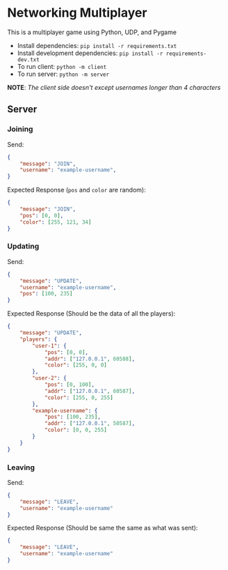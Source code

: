 # Networking Multiplayer
This is a multiplayer game using Python, UDP, and Pygame

* Install dependencies: `pip install -r requirements.txt`
* Install development dependencies: `pip install -r requirements-dev.txt`
* To run client: `python -m client`
* To run server: `python -m server`

**NOTE**: *The client side doesn't except usernames longer than 4 characters* 

## Server

### Joining

Send:
```json
{
    "message": "JOIN",
    "username": "example-username",
}
```



Expected Response (`pos` and `color` are random):
```json
{
    "message": "JOIN", 
    "pos": [0, 0],
    "color": [255, 121, 34]
}
```

### Updating

Send:
```json
{
    "message": "UPDATE",
    "username": "example-username",
    "pos": [100, 235]
}
```

Expected Response (Should be the data of all the players):
```json
{
    "message": "UPDATE",
    "players": {
        "user-1": {
            "pos": [0, 0],
            "addr": ["127.0.0.1", 60588],
            "color": [255, 0, 0]
        },
        "user-2": {
            "pos": [0, 100],
            "addr": ["127.0.0.1", 60587],
            "color": [255, 0, 255]
        },
        "example-username": {
            "pos": [100, 235],
            "addr": ["127.0.0.1", 50587],
            "color": [0, 0, 255]
        }
    }
}
```


### Leaving

Send:
```json
{
    "message": "LEAVE",
    "username": "example-username"
}
```

Expected Response (Should be same the same as what was sent):
```json
{
    "message": "LEAVE",
    "username": "example-username"
}
```
